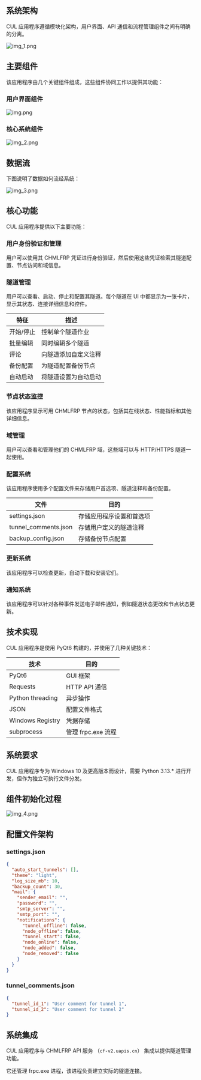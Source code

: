 ## 系统架构

CUL 应用程序遵循模块化架构，用户界面、API 通信和流程管理组件之间有明确的分离。

![img_1.png](png/CHMLFRP_UI-启动器概述png/img_1.png)

## 主要组件

该应用程序由几个关键组件组成，这些组件协同工作以提供其功能：

### 用户界面组件

![img.png](png/CHMLFRP_UI-启动器概述png/img.png)

### 核心系统组件

![img_2.png](png/CHMLFRP_UI-启动器概述png/img_2.png)

## 数据流

下图说明了数据如何流经系统：

![img_3.png](png/CHMLFRP_UI-启动器概述png/img_3.png)

## 核心功能

CUL 应用程序提供以下主要功能：

### 用户身份验证和管理
用户可以使用其 CHMLFRP 凭证进行身份验证，然后使用这些凭证检索其隧道配置、节点访问和域信息。

### 隧道管理
用户可以查看、启动、停止和配置其隧道。每个隧道在 UI 中都显示为一张卡片，显示其状态、连接详细信息和控件。

| 特征    | 描述         |
|-------|------------|
| 开始/停止 | 控制单个隧道作业   |
| 批量编辑  | 同时编辑多个隧道   |
| 评论    | 向隧道添加自定义注释 |
| 备份配置  | 为隧道配置备份节点  |
| 自动启动  | 将隧道设置为自动启动 |

### 节点状态监控
该应用程序显示可用 CHMLFRP 节点的状态，包括其在线状态、性能指标和其他详细信息。

### 域管理
用户可以查看和管理他们的 CHMLFRP 域，这些域可以与 HTTP/HTTPS 隧道一起使用。

### 配置系统
该应用程序使用多个配置文件来存储用户首选项、隧道注释和备份配置。

| 文件                   | 目的           |
|----------------------|--------------|
| settings.json        | 存储应用程序设置和首选项 |
| tunnel_comments.json | 存储用户定义的隧道注释  |
| backup_config.json   | 存储备份节点配置     |

### 更新系统
该应用程序可以检查更新，自动下载和安装它们。

### 通知系统
该应用程序可以针对各种事件发送电子邮件通知，例如隧道状态更改和节点状态更新。

## 技术实现

CUL 应用程序是使用 PyQt6 构建的，并使用了几种关键技术：

| 技术               | 目的             |
|------------------|----------------|
| PyQt6            | GUI 框架         |
| Requests         | HTTP API 通信    |
| Python threading | 异步操作           |
| JSON             | 配置文件格式         |
| Windows Registry | 凭据存储           |
| subprocess       | 管理 frpc.exe 流程 |

## 系统要求

CUL 应用程序专为 Windows 10 及更高版本而设计，需要 Python 3.13.* 进行开发，但作为独立可执行文件分发。

## 组件初始化过程

![img_4.png](png/CHMLFRP_UI-启动器概述png/img_4.png)

## 配置文件架构

### settings.json
```json
{
  "auto_start_tunnels": [],
  "theme": "light",
  "log_size_mb": 10,
  "backup_count": 30,
  "mail": {
    "sender_email": "",
    "password": "",
    "smtp_server": "",
    "smtp_port": "",
    "notifications": {
      "tunnel_offline": false,
      "node_offline": false,
      "tunnel_start": false,
      "node_online": false,
      "node_added": false,
      "node_removed": false
    }
  }
}
```
### tunnel_comments.json
```json
{
  "tunnel_id_1": "User comment for tunnel 1",
  "tunnel_id_2": "User comment for tunnel 2"
}
```
## 系统集成
CUL 应用程序与 CHMLFRP API 服务 （`cf-v2.uapis.cn`） 集成以提供隧道管理功能。

它还管理 frpc.exe 进程，该进程负责建立实际的隧道连接。